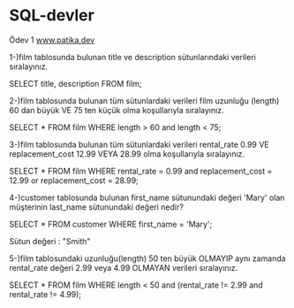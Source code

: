 # SQL-devler
Ödev 1 www.patika.dev

1-)film tablosunda bulunan title ve description sütunlarındaki verileri sıralayınız.

SELECT title, description FROM film;

2-)film tablosunda bulunan tüm sütunlardaki verileri film uzunluğu (length) 60 dan büyük VE 75 ten küçük olma koşullarıyla sıralayınız.

SELECT * FROM film
WHERE length > 60 and length < 75;

3-)film tablosunda bulunan tüm sütunlardaki verileri rental_rate 0.99 VE replacement_cost 12.99 VEYA 28.99 olma koşullarıyla sıralayınız.

SELECT * FROM film
WHERE rental_rate = 0.99 and replacement_cost = 12.99 or replacement_cost = 28.99;

4-)customer tablosunda bulunan first_name sütunundaki değeri 'Mary' olan müşterinin last_name sütunundaki değeri nedir?

SELECT * FROM customer
WHERE first_name = 'Mary';

Sütun değeri : "Smith"

5-)film tablosundaki uzunluğu(length) 50 ten büyük OLMAYIP aynı zamanda rental_rate değeri 2.99 veya 4.99 OLMAYAN verileri sıralayınız.

SELECT * FROM film
WHERE length < 50 and (rental_rate != 2.99 and rental_rate != 4.99);
